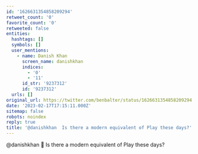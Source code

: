 ```yaml
---
id: '1626631354858209294'
retweet_count: '0'
favorite_count: '0'
retweeted: false
entities:
  hashtags: []
  symbols: []
  user_mentions:
    - name: Danish Khan
      screen_name: danishkhan
      indices:
        - '0'
        - '11'
      id_str: '9237312'
      id: '9237312'
  urls: []
original_url: https://twitter.com/benbalter/status/1626631354858209294
date: '2023-02-17T17:15:11.000Z'
sitemap: false
robots: noindex
reply: true
title: '@danishkhan  Is there a modern equivalent of Play these days?'
---
```


@danishkhan 🤔 Is there a modern equivalent of Play these days?